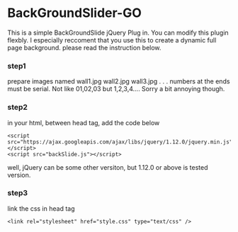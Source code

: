 # BackGroundSlider-GO

This is a simple BackGroundSlide jQuery Plug in.
You can modify this plugin flexbly. I especially reccoment that you use this to create a dynamic full page background.
please read the instruction below.

### step1
prepare images named 
wall1.jpg
wall2.jpg
wall3.jpg
.
.
.
numbers at the ends must be serial. Not like 01,02,03 but 1,2,3,4.... Sorry a bit annoying though.

### step2
in your html, between head tag, add the code below

    <script src="https://ajax.googleapis.com/ajax/libs/jquery/1.12.0/jquery.min.js"></script>
    <script src="backSlide.js"></script>

well, jQuery can be some other versiton, but 1.12.0 or above is tested version.


### step3
link the css in head tag

    <link rel="stylesheet" href="style.css" type="text/css" />

